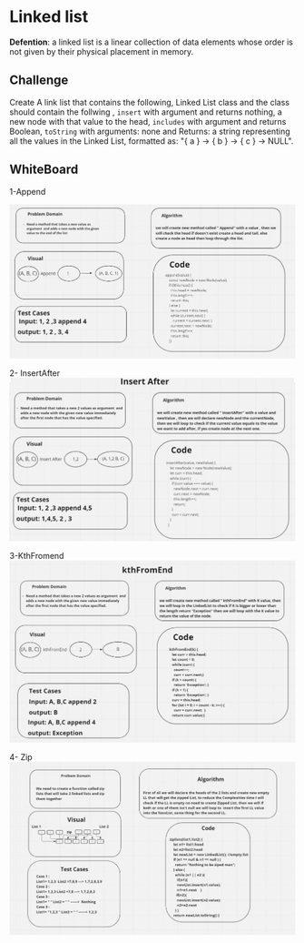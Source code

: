 # Linked list <br>

**Defention**: a linked list is a linear collection of data elements whose order is not given by their physical placement in memory. <br>

## Challenge <br>

Create A link list that contains the following, Linked List class and the class should contain the follwing , ```insert``` with argument and returns nothing, a new node with that value to the head, ```includes``` with argument and returns Boolean,  `toString` with arguments: none and Returns: a string representing all the values in the Linked List, formatted as: "{ a } -> { b } -> { c } -> NULL". 



## WhiteBoard

1-Append 

![Append](./imges-WhiteBoard/append.png) <br>

2- InsertAfter <br>
![InsertAfter](./imges-WhiteBoard/insertafter.png) <br>

3-KthFromend <br>
![KthFromend](./imges-WhiteBoard/kthfromend.png)

4- Zip
![Zip](./imges-WhiteBoard/Zip-list.png)